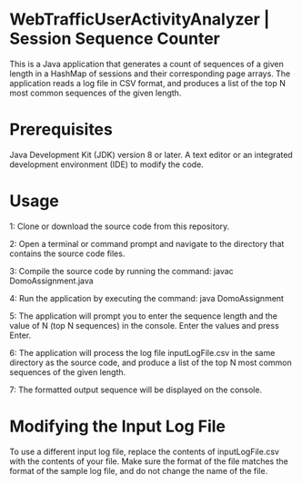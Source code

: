 # WebTrafficUserActivityAnalyzer  | Session Sequence Counter

This is a Java application that generates a count of sequences of a given length in a HashMap of sessions and their corresponding page arrays. The application reads a log file in CSV format, and produces a list of the top N most common sequences of the given length.

# Prerequisites
Java Development Kit (JDK) version 8 or later.
A text editor or an integrated development environment (IDE) to modify the code.
# Usage
1: Clone or download the source code from this repository.

2: Open a terminal or command prompt and navigate to the directory that contains the source code files.

3: Compile the source code by running the command:
javac DomoAssignment.java

4: Run the application by executing the command:
java DomoAssignment

5: The application will prompt you to enter the sequence length and the value of N (top N sequences) in the console. Enter the values and press Enter.

6: The application will process the log file inputLogFile.csv in the same directory as the source code, and produce a list of the top N most common sequences of the given length.

7: The formatted output sequence will be displayed on the console.

# Modifying the Input Log File
To use a different input log file, replace the contents of inputLogFile.csv with the contents of your file. Make sure the format of the file matches the format of the sample log file, and do not change the name of the file.
